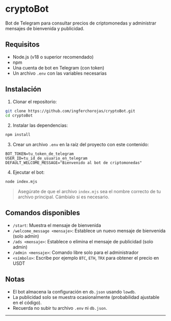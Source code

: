 # cryptoBot

Bot de Telegram para consultar precios de criptomonedas y administrar mensajes de bienvenida y publicidad.

## Requisitos

-   Node.js (v18 o superior recomendado)
-   npm
-   Una cuenta de bot en Telegram (con token)
-   Un archivo `.env` con las variables necesarias

## Instalación

1. Clonar el repositorio:

```bash
git clone https://github.com/ingferchorojas/cryptoBot.git
cd cryptoBot
```

2. Instalar las dependencias:

```bash
npm install
```

3. Crear un archivo `.env` en la raíz del proyecto con este contenido:

```env
BOT_TOKEN=tu_token_de_telegram
USER_ID=tu_id_de_usuario_en_telegram
DEFAULT_WELCOME_MESSAGE="Bienvenido al bot de criptomonedas"
```

4. Ejecutar el bot:

```bash
node index.mjs
```

> Asegúrate de que el archivo `index.mjs` sea el nombre correcto de tu archivo principal. Cámbialo si es necesario.

## Comandos disponibles

-   `/start`: Muestra el mensaje de bienvenida
-   `/welcome_message <mensaje>`: Establece un nuevo mensaje de bienvenida (solo admin)
-   `/ads <mensaje>`: Establece o elimina el mensaje de publicidad (solo admin)
-   `/admin <mensaje>`: Comando libre solo para el administrador
-   `<símbolo>`: Escribe por ejemplo `BTC`, `ETH`, `TRX` para obtener el precio en USDT

## Notas

-   El bot almacena la configuración en `db.json` usando `lowdb`.
-   La publicidad solo se muestra ocasionalmente (probabilidad ajustable en el código).
-   Recuerda no subir tu archivo `.env` ni `db.json`.

---

